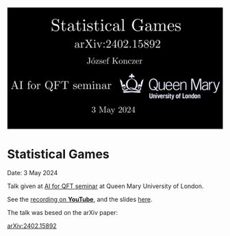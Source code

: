 ![](20240503_QMUL_Cover.png)

# Statistical Games

Date: 3 May 2024

Talk given at [AI for QFT seminar](https://sites.google.com/view/ai-qft) at Queen Mary University of London.

See the [recording on **YouTube**](https://www.youtube.com/watch?v=kNNmLIa31vE), and the slides [here](https://raw.githubusercontent.com/Konczer/UncertaintyTheory/main/StatisticalGames/Talks/20240503_QMUL/pdf/StatisticalGames_20240503_QMUL.pdf).

The talk was besed on the arXiv paper:

[arXiv:2402.15892](https://arxiv.org/abs/2402.15892)